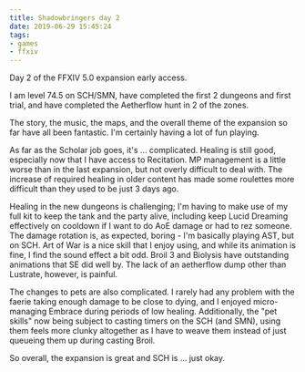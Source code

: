 ```yaml
---
title: Shadowbringers day 2
date: 2019-06-29 15:45:24
tags:
- games
- ffxiv
---
```


Day 2 of the FFXIV 5.0 expansion early access.

<!-- more -->

I am level 74.5 on SCH/SMN, have completed the first 2 dungeons and first trial, and have completed the Aetherflow hunt in 2 of the zones.

The story, the music, the maps, and the overall theme of the expansion so far have all been fantastic. I'm certainly having a lot of fun playing.

As far as the Scholar job goes, it's ... complicated. Healing is still good, especially now that I have access to Recitation. MP management is a little worse than in the last expansion, but not overly difficult to deal with. The increase of required healing in older content has made some roulettes more difficult than they used to be just 3 days ago.

Healing in the new dungeons is challenging; I'm having to make use of my full kit to keep the tank and the party alive, including keep Lucid Dreaming effectively on cooldown if I want to do AoE damage or had to rez someone. The damage rotation is, as expected, boring - I'm basically playing AST, but on SCH. Art of War is a nice skill that I enjoy using, and while its animation is fine, I find the sound effect a bit odd. Broil 3 and Biolysis have outstanding animations that SE did well by. The lack of an aetherflow dump other than Lustrate, however, is painful.

The changes to pets are also complicated. I rarely had any problem with the faerie taking enough damage to be close to dying, and I enjoyed micro-managing Embrace during periods of low healing. Additionally, the "pet skills" now  being subject to casting timers on the SCH (and SMN), using them feels more clunky altogether as I have to weave them instead of just queueing them up during casting Broil.

So overall, the expansion is great and SCH is ... just okay.

